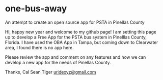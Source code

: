 # one-bus-away
An attempt to create an open source app for PSTA in Pinellas County

Hi, happy new year and welcome to my github page!  I am setting this page up to develop a Free App for the PSTA bus system in Pinelllas County, Florida.  I have used the OBA App in Tampa, but coming down to Clearwater area, I found there is no app here.

Please review the app and comment on any features and how we can develop a new app for the needs of Pinellas County.

Thanks,
Cal Sean Tiger
uridexyz@gmail.com

